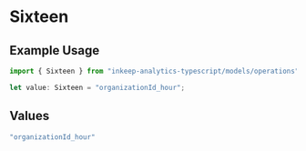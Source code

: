 # Sixteen

## Example Usage

```typescript
import { Sixteen } from "inkeep-analytics-typescript/models/operations";

let value: Sixteen = "organizationId_hour";
```

## Values

```typescript
"organizationId_hour"
```
